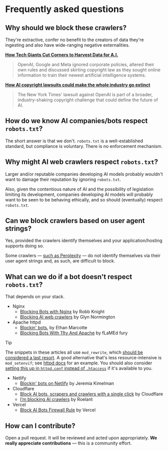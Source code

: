 # Frequently asked questions

## Why should we block these crawlers?

They're extractive, confer no benefit to the creators of data they're ingesting and also have wide-ranging negative externalities.

**[How Tech Giants Cut Corners to Harvest Data for A.I.](https://www.nytimes.com/2024/04/06/technology/tech-giants-harvest-data-artificial-intelligence.html?unlocked_article_code=1.ik0.Ofja.L21c1wyW-0xj&ugrp=m)**
> OpenAI, Google and Meta ignored corporate policies, altered their own rules and discussed skirting copyright law as they sought online information to train their newest artificial intelligence systems.

**[How AI copyright lawsuits could make the whole industry go extinct](https://www.theverge.com/24062159/ai-copyright-fair-use-lawsuits-new-york-times-openai-chatgpt-decoder-podcast)**
> The New York Times' lawsuit against OpenAI is part of a broader, industry-shaking copyright challenge that could define the future of AI.

## How do we know AI companies/bots respect `robots.txt`?

The short answer is that we don't. `robots.txt` is a well-established standard, but compliance is voluntary. There is no enforcement mechanism.

## Why might AI web crawlers respect `robots.txt`?

Larger and/or reputable companies developing AI models probably wouldn't want to damage their reputation by ignoring `robots.txt`.

Also, given the contentious nature of AI and the possibility of legislation limiting its development, companies developing AI models will probably want to be seen to be behaving ethically, and so should (eventually) respect `robots.txt`.

## Can we block crawlers based on user agent strings?

Yes, provided the crawlers identify themselves and your application/hosting supports doing so.

Some crawlers — [such as Perplexity](https://rknight.me/blog/perplexity-ai-is-lying-about-its-user-agent/) — do not identify themselves via their user agent strings and, as such, are difficult to block.

## What can we do if a bot doesn't respect `robots.txt`?

That depends on your stack.

- Nginx
  - [Blocking Bots with Nginx](https://rknight.me/blog/blocking-bots-with-nginx/) by Robb Knight
  - [Blocking AI web crawlers](https://underlap.org/blocking-ai-web-crawlers) by Glyn Normington
- Apache httpd
  - [Blockin' bots.](https://ethanmarcotte.com/wrote/blockin-bots/) by Ethan Marcotte
  - [Blocking Bots With 11ty And Apache](https://flamedfury.com/posts/blocking-bots-with-11ty-and-apache/) by fLaMEd fury
> [!TIP]
> The snippets in these articles all use `mod_rewrite`, which [should be considered a last resort](https://httpd.apache.org/docs/trunk/rewrite/avoid.html). A good alternative that's less resource-intensive is `mod_setenvif`; see [httpd docs](https://httpd.apache.org/docs/trunk/rewrite/access.html#blocking-of-robots) for an example. You should also consider [setting this up in `httpd.conf` instead of `.htaccess`](https://httpd.apache.org/docs/trunk/howto/htaccess.html#when) if it's available to you.
- Netlify
  - [Blockin' bots on Netlify](https://www.jeremiak.com/blog/block-bots-netlify-edge-functions/) by Jeremia Kimelman
- Cloudflare
  - [Block AI bots, scrapers and crawlers with a single click](https://blog.cloudflare.com/declaring-your-aindependence-block-ai-bots-scrapers-and-crawlers-with-a-single-click) by Cloudflare
  - [I’m blocking AI crawlers](https://roelant.net/en/2024/im-blocking-ai-crawlers-part-2/) by Roelant
- Vercel
  - [Block AI Bots Firewall Rule](https://vercel.com/templates/firewall/block-ai-bots-firewall-rule) by Vercel

## How can I contribute?

Open a pull request. It will be reviewed and acted upon appropriately. **We really appreciate contributions** — this is a community effort.
